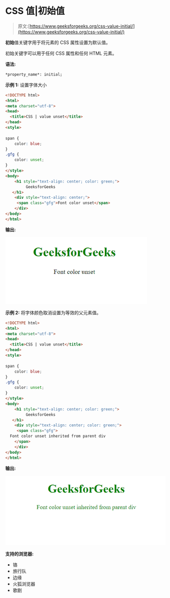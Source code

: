 # CSS 值|初始值

> 原文:[https://www.geeksforgeeks.org/css-value-initial/](https://www.geeksforgeeks.org/css-value-initial/)

**初始**值关键字用于将元素的 CSS 属性设置为默认值。

初始关键字可以用于任何 CSS 属性和任何 HTML 元素。

**语法:**

```html
*property_name*: initial;
```

**示例 1:** 设置字体大小

```html
<!DOCTYPE html>
<html>
<meta charset="utf-8">
<head>
  <title>CSS | value unset</title>
</head>
<style>

span {
    color: blue;
}
.gfg {
    color: unset;
}
</style>
<body>
    <h1 style="text-align: center; color: green;">
         GeeksforGeeks
   </h1>
    <div style="text-align: center;">
     <span class="gfg">Font color unset</span>
    </div>
</body>
</html>
```

**输出:**

![](img/6f0ac77a032a6af3ae52d31a8a9f618f.png)

**示例 2:** 将字体颜色取消设置为等效的父元素值。

```html
<!DOCTYPE html>
<html>
<meta charset="utf-8">
<head>
  <title>CSS | value unset</title>
</head>
<style>

span {
    color: blue;
}
.gfg {
    color: unset;
}
</style>
<body>
    <h1 style="text-align: center; color: green;">
         GeeksforGeeks
   </h1>
    <div style="text-align: center; color: green;">
     <span class="gfg">
  Font color unset inherited from parent div
    </span>
    </div>
</body>
</html>
```

**输出:**

![](img/36e89ece58f4eb8e92fdc73812d602d5.png)

**支持的浏览器:**

*   铬
*   旅行队
*   边缘
*   火狐浏览器
*   歌剧